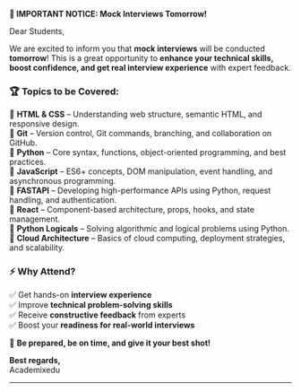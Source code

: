 
**:rocket: IMPORTANT NOTICE: Mock Interviews Tomorrow!**  

Dear Students,  

We are excited to inform you that **mock interviews** will be conducted **tomorrow**! This is a great opportunity to **enhance your technical skills, boost confidence, and get real interview experience** with expert feedback.  

### :trophy: **Topics to be Covered:**  
:small_blue_diamond: **HTML & CSS** – Understanding web structure, semantic HTML, and responsive design.  
:small_blue_diamond: **Git** – Version control, Git commands, branching, and collaboration on GitHub.  
:small_blue_diamond: **Python** – Core syntax, functions, object-oriented programming, and best practices.  
:small_blue_diamond: **JavaScript** – ES6+ concepts, DOM manipulation, event handling, and asynchronous programming.  
:small_blue_diamond: **FASTAPI** – Developing high-performance APIs using Python, request handling, and authentication.  
:small_blue_diamond: **React** – Component-based architecture, props, hooks, and state management.  
:small_blue_diamond: **Python Logicals** – Solving algorithmic and logical problems using Python.  
:small_blue_diamond: **Cloud Architecture** – Basics of cloud computing, deployment strategies, and scalability.  

### :zap: **Why Attend?**  
:white_check_mark: Get hands-on **interview experience**  
:white_check_mark: Improve **technical problem-solving skills**  
:white_check_mark: Receive **constructive feedback** from experts  
:white_check_mark: Boost your **readiness for real-world interviews**  

:rocket: **Be prepared, be on time, and give it your best shot!**  

**Best regards,**  
Academixedu  

---
